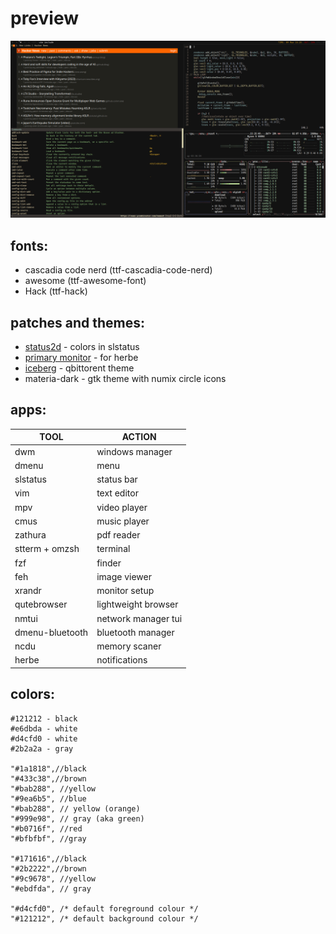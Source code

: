 # preview
![](stuff/media.png)
## fonts:
- cascadia code nerd (ttf-cascadia-code-nerd)
- awesome (ttf-awesome-font)
- Hack (ttf-hack)

## patches and themes:
- [status2d](https://dwm.suckless.org/patches/status2d/dwm-status2d-20200508-60bb3df.diff) - colors in slstatus
- [primary monitor](https://github.com/dudik/herbe/pull/21) - for herbe 
- [iceberg](https://github.com/maboroshin/qBittorrentDarktheme/blob/master/ICEBERG.qbtheme) - qbittorent theme
- materia-dark - gtk theme with numix circle icons

## apps: 

 | TOOL            | ACTION              |
 |-----------------|---------------------|
 | dwm             | windows manager     |
 | dmenu           | menu                |
 | slstatus        | status bar          |
 | vim             | text editor         |
 | mpv             | video player        |
 | cmus            | music player        |
 | zathura         | pdf reader          |
 | stterm + omzsh  | terminal            |
 | fzf             | finder              |
 | feh             | image viewer        |
 | xrandr          | monitor setup       |
 | qutebrowser     | lightweight browser |
 | nmtui           | network manager tui |
 | dmenu-bluetooth | bluetooth manager   |
 | ncdu            | memory scaner       |
 | herbe           | notifications       |


## colors:
```
#121212 - black
#e6dbda - white
#d4cfd0 - white
#2b2a2a - gray

"#1a1818",//black
"#433c38",//brown
"#bab288", //yellow
"#9ea6b5", //blue
"#bab288", // yellow (orange)
"#999e98", // gray (aka green)
"#b0716f", //red
"#bfbfbf", //gray

"#171616",//black
"#2b2222",//brown
"#9c9678", //yellow
"#ebdfda", // gray

"#d4cfd0", /* default foreground colour */
"#121212", /* default background colour */

```
